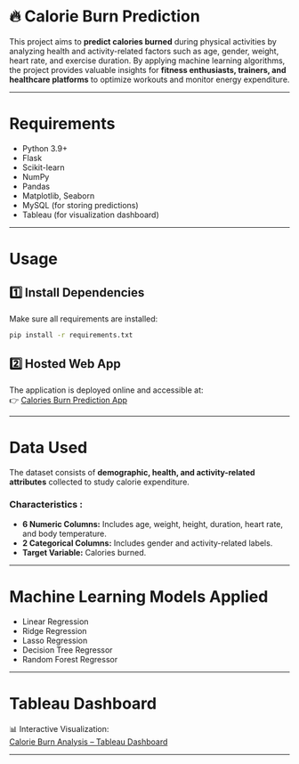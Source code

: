 # 🔥 Calorie Burn Prediction  

This project aims to **predict calories burned** during physical activities by analyzing health and activity-related factors such as age, gender, weight, heart rate, and exercise duration. By applying machine learning algorithms, the project provides valuable insights for **fitness enthusiasts, trainers, and healthcare platforms** to optimize workouts and monitor energy expenditure.  

---

# Requirements  
- Python 3.9+  
- Flask  
- Scikit-learn  
- NumPy  
- Pandas  
- Matplotlib, Seaborn  
- MySQL (for storing predictions)  
- Tableau (for visualization dashboard)  

---

# Usage  

## 1️⃣ Install Dependencies  
Make sure all requirements are installed:  
```bash
pip install -r requirements.txt
```

## 2️⃣ Hosted Web App  
The application is deployed online and accessible at:  
👉 [Calories Burn Prediction App](https://calories-bteg.onrender.com/)  

---

# Data Used  

The dataset consists of **demographic, health, and activity-related attributes** collected to study calorie expenditure.  

### Characteristics :  
- **6 Numeric Columns:** Includes age, weight, height, duration, heart rate, and body temperature.  
- **2 Categorical Columns:** Includes gender and activity-related labels.  
- **Target Variable:** Calories burned.  

---

# Machine Learning Models Applied  
- Linear Regression  
- Ridge Regression  
- Lasso Regression  
- Decision Tree Regressor  
- Random Forest Regressor  

---

# Tableau Dashboard  

📊 Interactive Visualization:  
[Calorie Burn Analysis – Tableau Dashboard](https://public.tableau.com/app/profile/akshay.sutar3350/viz/CalorieBurntAnalysis/AverageHeartRatebyAgeGroupandSexStackedBarChart)  

---
